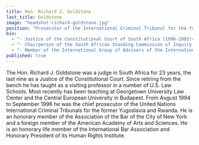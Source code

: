 ```yaml
---
title: Hon. Richard J. Goldstone
last_title: Goldstone
image: "headshot-richard-goldstone.jpg"
position: "Prosecutor of the International Criminal Tribunal for the former Yugoslavia and the International Criminal Tribunal for Rwanda (1994-96)"
bio: 
  - "- Justice of the Constitutional Court of South Africa (1996-2003)<br />"
  - "- Chairperson of the South African Standing Commission of Inquiry Regarding Public Violence and Intimidation (1991-1994)<br />"
  - "- Member of the International Group of Advisers of the International Committee of the Red Cross<br />"
published: true
---
```


The Hon. Richard J. Goldstone was a judge in South Africa for 23 years, the last nine as a Justice of the Constitutional Court. Since retiring from the bench he has taught as a visiting professor in a number of U.S. Law Schools. Most recently has been teaching at Georgetown University Law Center and the Central European University in Budapest. From August 1994 to September 1996 he was the chief prosecutor of the United Nations International Criminal Tribunals for the former Yugoslavia and Rwanda. He is an honorary member of the Association of the Bar of the City of New York and a foreign member of the American Academy of Arts and Sciences. He is an honorary life member of the International Bar Association and Honorary President of its Human Rights Institute.